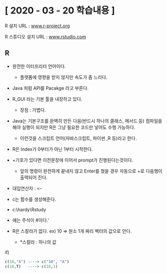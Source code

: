 # [ 2020 - 03 - 20 학습내용 ]

R 설치 URL : www.r-project.org

R 스튜디오 설치 URL : www.rstudio.com



## R

- 완전한 이터프리터 언어이다.
  - 플랫폼에 영향을 받지 않지만 속도가 좀 느리다.
- Java 처럼 API를 Pacakge 라고 부른다.
- R_GUI 라는 기본 툴을 내장하고 있다.
  - 장점 : 가볍다.
- Java는 기본구조를 완벽히 만든 다음(반드시 하나의 클래스, 메서드 등) 컴파일을 해야 실행이 되지만 R은 그냥 필요한 코드만 넣어도 수행 가능하다.
  - 이런것을 스크립트 언어(자바스크립트, 파이썬 ,R 등)라고 한다.
- R은 Index가 0부터가 아닌 1부터 시작한다.
- +기호가 있다면 이전문장에 이어서 prompt가 진행된다는것이다.
  - 앞의 명령이 완전하게 끝내지 않고 Enter를 쳤을 경우 자동으로 +로 다음행이 출력되어 진다.

- 대입연산자 : <-

- c는 함수를 생성해준다.

- c:\hardy\Rstudy

- 얘는 주석이 #이다.'
- R은 스칼라가 없다. ex) 10 => 원소 1개 짜리 벡터의 값으로 안다.
  - *스칼라 : 하나의 값

if)

```R
c(10,"A") ----> c("10", "A")
c(10,T)   ----> c(10,1)

```



